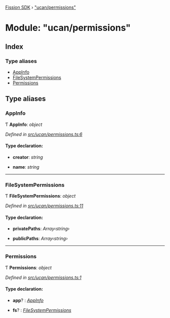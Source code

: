 [Fission SDK](../README.md) › ["ucan/permissions"](_ucan_permissions_.md)

# Module: "ucan/permissions"

## Index

### Type aliases

* [AppInfo](_ucan_permissions_.md#appinfo)
* [FileSystemPermissions](_ucan_permissions_.md#filesystempermissions)
* [Permissions](_ucan_permissions_.md#permissions)

## Type aliases

###  AppInfo

Ƭ **AppInfo**: *object*

*Defined in [src/ucan/permissions.ts:6](https://github.com/fission-suite/webnative/blob/7fcf931/src/ucan/permissions.ts#L6)*

#### Type declaration:

* **creator**: *string*

* **name**: *string*

___

###  FileSystemPermissions

Ƭ **FileSystemPermissions**: *object*

*Defined in [src/ucan/permissions.ts:11](https://github.com/fission-suite/webnative/blob/7fcf931/src/ucan/permissions.ts#L11)*

#### Type declaration:

* **privatePaths**: *Array‹string›*

* **publicPaths**: *Array‹string›*

___

###  Permissions

Ƭ **Permissions**: *object*

*Defined in [src/ucan/permissions.ts:1](https://github.com/fission-suite/webnative/blob/7fcf931/src/ucan/permissions.ts#L1)*

#### Type declaration:

* **app**? : *[AppInfo](_ucan_permissions_.md#appinfo)*

* **fs**? : *[FileSystemPermissions](_ucan_permissions_.md#filesystempermissions)*
